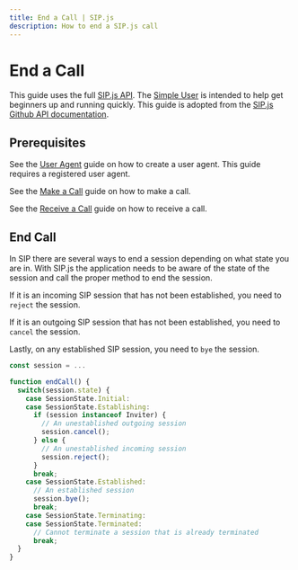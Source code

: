 ```yaml
---
title: End a Call | SIP.js
description: How to end a SIP.js call
---
```


# End a Call

This guide uses the full [SIP.js API](https://github.com/onsip/SIP.js/blob/master/docs/api/sip.js.md). The [Simple User](./simple) is intended to help get beginners up and running quickly. This guide is adopted from the [SIP.js Github API documentation](https://github.com/onsip/SIP.js/blob/master/docs/api.md).

## Prerequisites

See the [User Agent](./user-agent) guide on how to create a user agent. This guide requires a registered user agent.

See the [Make a Call](./make-call) guide on how to make a call.

See the [Receive a Call](./receive-call) guide on how to receive a call.

## End Call

In SIP there are several ways to end a session depending on what state you are in. With SIP.js the application needs to be aware of the state of the session and call the proper method to end the session.

If it is an incoming SIP session that has not been established, you need to `reject` the session.

If it is an outgoing SIP session that has not been established, you need to `cancel` the session.

Lastly, on any established SIP session, you need to `bye` the session.

~~~javascript
const session = ...

function endCall() {
  switch(session.state) {
    case SessionState.Initial:
    case SessionState.Establishing:
      if (session instanceof Inviter) {
        // An unestablished outgoing session
        session.cancel();
      } else {
        // An unestablished incoming session
        session.reject();
      }
      break;
    case SessionState.Established:
      // An established session
      session.bye();
      break;
    case SessionState.Terminating:
    case SessionState.Terminated:
      // Cannot terminate a session that is already terminated
      break;
  }
}
~~~
